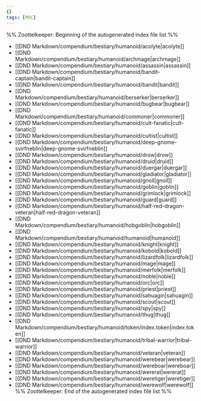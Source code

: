 ```yaml
---
{}
tags: [MOC]
---
```

%% Zoottelkeeper: Beginning of the autogenerated index file list  %%
-  [[DND Markdown/compendium/bestiary/humanoid/acolyte|acolyte]]
-  [[DND Markdown/compendium/bestiary/humanoid/archmage|archmage]]
-  [[DND Markdown/compendium/bestiary/humanoid/assassin|assassin]]
-  [[DND Markdown/compendium/bestiary/humanoid/bandit-captain|bandit-captain]]
-  [[DND Markdown/compendium/bestiary/humanoid/bandit|bandit]]
-  [[DND Markdown/compendium/bestiary/humanoid/berserker|berserker]]
-  [[DND Markdown/compendium/bestiary/humanoid/bugbear|bugbear]]
-  [[DND Markdown/compendium/bestiary/humanoid/commoner|commoner]]
-  [[DND Markdown/compendium/bestiary/humanoid/cult-fanatic|cult-fanatic]]
-  [[DND Markdown/compendium/bestiary/humanoid/cultist|cultist]]
-  [[DND Markdown/compendium/bestiary/humanoid/deep-gnome-svirfneblin|deep-gnome-svirfneblin]]
-  [[DND Markdown/compendium/bestiary/humanoid/drow|drow]]
-  [[DND Markdown/compendium/bestiary/humanoid/druid|druid]]
-  [[DND Markdown/compendium/bestiary/humanoid/duergar|duergar]]
-  [[DND Markdown/compendium/bestiary/humanoid/gladiator|gladiator]]
-  [[DND Markdown/compendium/bestiary/humanoid/gnoll|gnoll]]
-  [[DND Markdown/compendium/bestiary/humanoid/goblin|goblin]]
-  [[DND Markdown/compendium/bestiary/humanoid/grimlock|grimlock]]
-  [[DND Markdown/compendium/bestiary/humanoid/guard|guard]]
-  [[DND Markdown/compendium/bestiary/humanoid/half-red-dragon-veteran|half-red-dragon-veteran]]
-  [[DND Markdown/compendium/bestiary/humanoid/hobgoblin|hobgoblin]]
-  [[DND Markdown/compendium/bestiary/humanoid/humanoid|humanoid]]
-  [[DND Markdown/compendium/bestiary/humanoid/knight|knight]]
-  [[DND Markdown/compendium/bestiary/humanoid/kobold|kobold]]
-  [[DND Markdown/compendium/bestiary/humanoid/lizardfolk|lizardfolk]]
-  [[DND Markdown/compendium/bestiary/humanoid/mage|mage]]
-  [[DND Markdown/compendium/bestiary/humanoid/merfolk|merfolk]]
-  [[DND Markdown/compendium/bestiary/humanoid/noble|noble]]
-  [[DND Markdown/compendium/bestiary/humanoid/orc|orc]]
-  [[DND Markdown/compendium/bestiary/humanoid/priest|priest]]
-  [[DND Markdown/compendium/bestiary/humanoid/sahuagin|sahuagin]]
-  [[DND Markdown/compendium/bestiary/humanoid/scout|scout]]
-  [[DND Markdown/compendium/bestiary/humanoid/spy|spy]]
-  [[DND Markdown/compendium/bestiary/humanoid/thug|thug]]
-  [[DND Markdown/compendium/bestiary/humanoid/token/index.token|index.token]]
-  [[DND Markdown/compendium/bestiary/humanoid/tribal-warrior|tribal-warrior]]
-  [[DND Markdown/compendium/bestiary/humanoid/veteran|veteran]]
-  [[DND Markdown/compendium/bestiary/humanoid/werebear|werebear]]
-  [[DND Markdown/compendium/bestiary/humanoid/wereboar|wereboar]]
-  [[DND Markdown/compendium/bestiary/humanoid/wererat|wererat]]
-  [[DND Markdown/compendium/bestiary/humanoid/weretiger|weretiger]]
-  [[DND Markdown/compendium/bestiary/humanoid/werewolf|werewolf]]
%% Zoottelkeeper: End of the autogenerated index file list  %%
